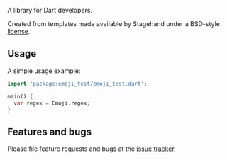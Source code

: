 A library for Dart developers.

Created from templates made available by Stagehand under a BSD-style
[license](https://github.com/dart-lang/stagehand/blob/master/LICENSE).

## Usage

A simple usage example:

```dart
import 'package:emoji_test/emoji_test.dart';

main() {
  var regex = Emoji.regex;
}
```

## Features and bugs

Please file feature requests and bugs at the [issue tracker][tracker].

[tracker]: https://github.com/ne3Vubeki/emoji_test/issues
